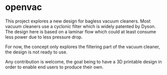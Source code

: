 # openvac
This project explores a new design for bagless vacuum cleaners. Most vacuum cleaners use a cyclonic filter which is widely patented by Dyson. The design here is based on a laminar flow which could at least consume less power due to less pressure drop.

For now, the concept only explores the filtering part of the vacuum cleaner, the design is not ready to use.

Any contribution is welcome, the goal being to have a 3D printable design in order to enable end users to produce their own.
